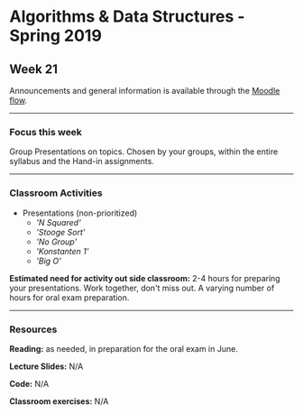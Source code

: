# Algorithms & Data Structures - Spring 2019

## Week 21

Announcements and general information is available through the [Moodle flow](https://cphbusiness.mrooms.net/course/view.php?id=3150). 

-----------------

### Focus this week
Group Presentations on topics. Chosen by your groups, within the entire syllabus and the Hand-in assignments.

-----------------

### Classroom Activities 

- Presentations (non-prioritized)
   - _'N Squared'_
   - _'Stooge Sort'_
   - _'No Group'_
   - _'Konstanten 1'_
   - _'Big O'_

**Estimated need for activity out side classroom:** 2-4 hours for preparing your presentations. Work together, don't miss out. A varying number of hours for oral exam preparation.

-----------------
### Resources

**Reading:** as needed, in preparation for the oral exam in June.

**Lecture Slides:** N/A

**Code:** N/A

**Classroom exercises:** N/A
